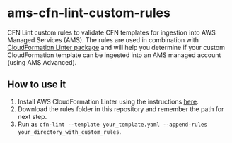 # ams-cfn-lint-custom-rules

CFN Lint custom rules to validate CFN templates for ingestion into AWS Managed Services (AMS). The rules are used in combination with [CloudFormation Linter package](https://github.com/aws-cloudformation/cfn-python-lint) and will help you determine if your custom CloudFormation template can be ingested into an AMS managed account (using AMS Advanced).

## How to use it

1. Install AWS CloudFormation Linter using the instructions [here](https://github.com/aws-cloudformation/cfn-lint#aws-cloudformation-linter).
2. Download the rules folder in this repository and remember the path for next step.
3. Run as `cfn-lint --template your_template.yaml --append-rules your_directory_with_custom_rules`.
